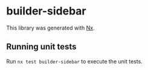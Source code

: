 # builder-sidebar

This library was generated with [Nx](https://nx.dev).

## Running unit tests

Run `nx test builder-sidebar` to execute the unit tests.

